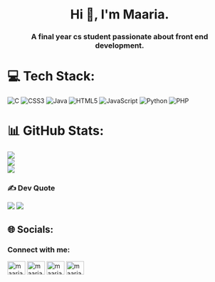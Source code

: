 <h1 align="center">Hi 👋, I'm Maaria.</h1>
<h3 align="center">A final year cs student passionate about front end development.</h3>



# 💻 Tech Stack:
![C](https://img.shields.io/badge/c-%2300599C.svg?style=for-the-badge&logo=c&logoColor=white) ![CSS3](https://img.shields.io/badge/css3-%231572B6.svg?style=for-the-badge&logo=css3&logoColor=white) ![Java](https://img.shields.io/badge/java-%23ED8B00.svg?style=for-the-badge&logo=openjdk&logoColor=white) ![HTML5](https://img.shields.io/badge/html5-%23E34F26.svg?style=for-the-badge&logo=html5&logoColor=white) ![JavaScript](https://img.shields.io/badge/javascript-%23323330.svg?style=for-the-badge&logo=javascript&logoColor=%23F7DF1E) ![Python](https://img.shields.io/badge/python-3670A0?style=for-the-badge&logo=python&logoColor=ffdd54) ![PHP](https://img.shields.io/badge/php-%23777BB4.svg?style=for-the-badge&logo=php&logoColor=white)
# 📊 GitHub Stats:
![](https://github-readme-stats.vercel.app/api?username=maariak-cs&theme=dark&hide_border=false&include_all_commits=false&count_private=false)<br/>
![](https://nirzak-streak-stats.vercel.app/?user=maariak-cs&theme=dark&hide_border=false)<br/>
![](https://github-readme-stats.vercel.app/api/top-langs/?username=maariak-cs&theme=dark&hide_border=false&include_all_commits=false&count_private=false&layout=compact)

### ✍️ Dev Quote
![](https://quotes-github-readme.vercel.app/api?type=horizontal&theme=radical)
[![](https://visitcount.itsvg.in/api?id=maariak-cs&icon=0&color=0)](https://visitcount.itsvg.in)

## 🌐 Socials:
<h3 align="left">Connect with me:</h3>
<p align="left">
<a href="www.linkedin.com/in/maariakh-cs" target="blank"><img align="center" src="https://raw.githubusercontent.com/rahuldkjain/github-profile-readme-generator/master/src/images/icons/Social/linked-in-alt.svg" alt="maariak-cs" height="30" width="40" /></a>
<a href="https://kaggle.com/maariakhan18" target="blank"><img align="center" src="https://raw.githubusercontent.com/rahuldkjain/github-profile-readme-generator/master/src/images/icons/Social/kaggle.svg" alt="maariakhan18" height="30" width="40" /></a>
<a href="https://www.hackerrank.com/maariakhan_18" target="blank"><img align="center" src="https://raw.githubusercontent.com/rahuldkjain/github-profile-readme-generator/master/src/images/icons/Social/hackerrank.svg" alt="maariakhan_18" height="30" width="40" /></a>
<a href="https://www.leetcode.com/maariak-cs" target="blank"><img align="center" src="https://raw.githubusercontent.com/rahuldkjain/github-profile-readme-generator/master/src/images/icons/Social/leet-code.svg" alt="maariak-cs" height="30" width="40" /></a>
</p>
